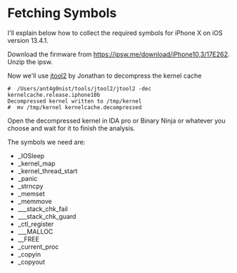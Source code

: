 # Fetching Symbols

I'll explain below how to collect the required symbols for iPhone X on iOS version 13.4.1.

Download the firmware from https://ipsw.me/download/iPhone10,3/17E262. Unzip the ipsw. 

Now we'll use [jtool2](http://newosxbook.com/tools/jtool2.tgz) by Jonathan to decompress the kernel cache

```
#  /Users/ant4g0nist/tools/jtool2/jtool2 -dec kernelcache.release.iphone10b
Decompressed kernel written to /tmp/kernel
#  mv /tmp/kernel kernelcache.decompressed
```

Open the decompressed kernel in IDA pro or Binary Ninja or whatever you choose and wait for it to finish the analysis.

The symbols we need are:

- _IOSleep
- _kernel_map
- _kernel_thread_start
- _panic
- _strncpy
- _memset
- _memmove
- ___stack_chk_fail
- ___stack_chk_guard
- _ctl_register
- ___MALLOC
- __FREE
- _current_proc
- _copyin
- _copyout 
